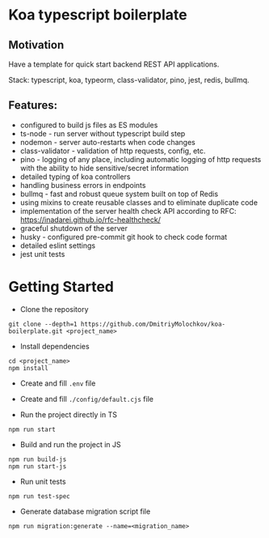 # Koa typescript boilerplate
## Motivation
Have a template for quick start backend REST API applications.

Stack: typescript, koa, typeorm, class-validator, pino, jest, redis, bullmq.

## Features:
- configured to build js files as ES modules
- ts-node - run server without typescript build step
- nodemon - server auto-restarts when code changes
- class-validator - validation of http requests, config, etc.
- pino - logging of any place, including automatic logging of http requests with the ability to hide sensitive/secret information
- detailed typing of koa controllers
- handling business errors in endpoints
- bullmq - fast and robust queue system built on top of Redis
- using mixins to create reusable classes and to eliminate duplicate code
- implementation of the server health check API according to RFC: https://inadarei.github.io/rfc-healthcheck/
- graceful shutdown of the server
- husky - configured pre-commit git hook to check code format
- detailed eslint settings
- jest unit tests

# Getting Started
- Clone the repository
```
git clone --depth=1 https://github.com/DmitriyMolochkov/koa-boilerplate.git <project_name>
```

- Install dependencies
```
cd <project_name>
npm install
```
- Create and fill `.env` file
- Create and fill `./config/default.cjs` file


- Run the project directly in TS
```
npm run start
```

- Build and run the project in JS
```
npm run build-js
npm run start-js
```

- Run unit tests
```
npm run test-spec
```

- Generate database migration script file
```
npm run migration:generate --name=<migration_name>
```
